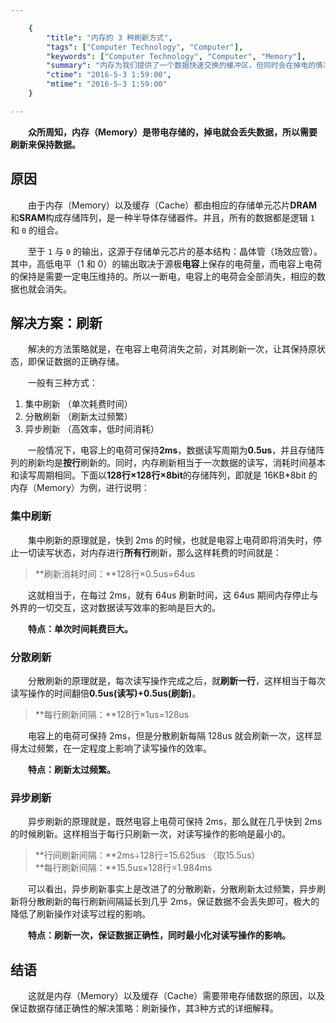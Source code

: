 ```yaml
---

    {
        "title": "内存的 3 种刷新方式",
        "tags": ["Computer Technology", "Computer"],
        "keywords": ["Computer Technology", "Computer", "Memory"],
        "summary": "内存为我们提供了一个数据快速交换的缓冲区，但同时会在掉电的情况下数据丢失，来看看内存是如何在带电情况下刷新数据的。",
        "ctime": "2016-5-3 1:59:00",
        "mtime": "2016-5-3 1:59:00"
    }

---
```


　　**众所周知，内存（Memory）是带电存储的，掉电就会丢失数据，所以需要刷新来保持数据。**

## 原因

　　由于内存（Memory）以及缓存（Cache）都由相应的存储单元芯片**DRAM**和**SRAM**构成存储阵列，是一种半导体存储器件。并且，所有的数据都是逻辑 `1` 和 `0` 的组合。

　　至于 `1` 与 `0` 的输出，这源于存储单元芯片的基本结构：晶体管（场效应管）。其中，高低电平（1 和 0）的输出取决于源极**电容**上保存的电荷量，而电容上电荷的保持是需要一定电压维持的。所以一断电，电容上的电荷会全部消失，相应的数据也就会消失。

## 解决方案：刷新

　　解决的方法策略就是，在电容上电荷消失之前，对其刷新一次，让其保持原状态，即保证数据的正确存储。

　　一般有三种方式：

1. 集中刷新 （单次耗费时间）
2. 分散刷新 （刷新太过频繁）
3. 异步刷新 （高效率，低时间消耗）

　　一般情况下，电容上的电荷可保持**2ms**，数据读写周期为**0.5us**，并且存储阵列的刷新均是**按行**刷新的。同时，内存刷新相当于一次数据的读写，消耗时间基本和读写周期相同。下面以**128行×128行×8bit**的存储阵列，即就是 16KB*8bit 的内存（Memory）为例，进行说明：

### 集中刷新

　　集中刷新的原理就是，快到 2ms 的时候，也就是电容上电荷即将消失时，停止一切读写状态，对内存进行**所有行**刷新，那么这样耗费的时间就是：

> **刷新消耗时间：**128行×0.5us=64us

　　这就相当于，在每过 2ms，就有 64us 刷新时间，这 64us 期间内存停止与外界的一切交互，这对数据读写效率的影响是巨大的。

　　**特点：单次时间耗费巨大。**

### 分散刷新

　　分散刷新的原理就是，每次读写操作完成之后，就**刷新一行**，这样相当于每次读写操作的时间翻倍**0.5us(读写)+0.5us(刷新)**。

> **每行刷新间隔：**128行×1us=128us

　　电容上的电荷可保持 2ms，但是分散刷新每隔 128us 就会刷新一次，这样显得太过频繁，在一定程度上影响了读写操作的效率。

　　**特点：刷新太过频繁。**

### 异步刷新

　　异步刷新的原理就是，既然电容上电荷可保持 2ms，那么就在几乎快到 2ms 的时候刷新。这样相当于每行只刷新一次，对读写操作的影响是最小的。

> **行间刷新间隔：**2ms÷128行=15.625us （取15.5us） <br>
> **每行刷新间隔：**15.5us×128行=1.984ms

　　可以看出，异步刷新事实上是改进了的分散刷新，分散刷新太过频繁，异步刷新将分散刷新的每行刷新间隔延长到几乎 2ms，保证数据不会丢失即可，极大的降低了刷新操作对读写过程的影响。

　　**特点：刷新一次，保证数据正确性，同时最小化对读写操作的影响。**

## 结语

　　这就是内存（Memory）以及缓存（Cache）需要带电存储数据的原因，以及保证数据存储正确性的解决策略：刷新操作，其3种方式的详细解释。